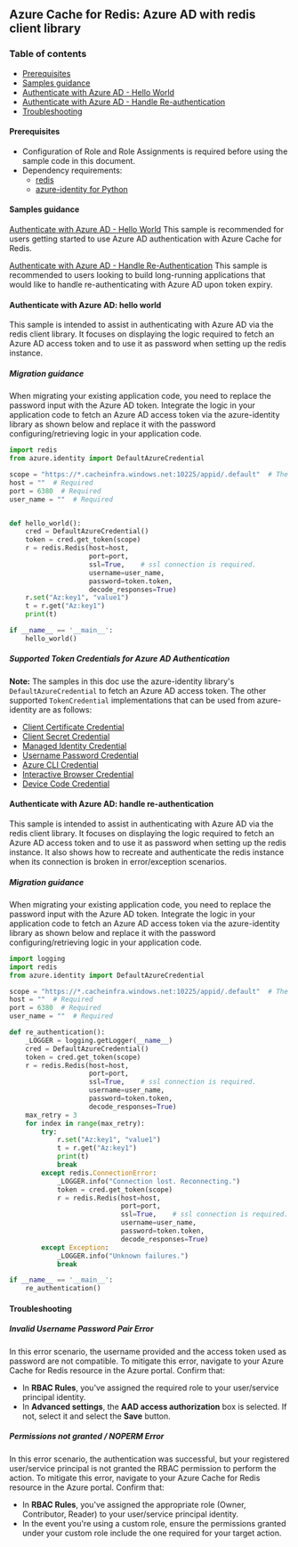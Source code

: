 ## Azure Cache for Redis: Azure AD with redis client library

### Table of contents

- [Prerequisites](#prerequisites)
- [Samples guidance](#samples-guidance)
- [Authenticate with Azure AD - Hello World](#authenticate-with-azure-ad-hello-world)
- [Authenticate with Azure AD - Handle Re-authentication](#authenticate-with-azure-ad-handle-re-authentication)
- [Troubleshooting](#troubleshooting)

#### Prerequisites

- Configuration of Role and Role Assignments is required before using the sample code in this document.
- Dependency requirements:
  - [redis](https://pypi.org/project/redis/)
  - [azure-identity for Python](https://github.com/Azure/azure-sdk-for-python/tree/main/sdk/identity/azure-identity)

#### Samples guidance

[Authenticate with Azure AD - Hello World](#authenticate-with-azure-ad-hello-world)
This sample is recommended for users getting started to use Azure AD authentication with Azure Cache for Redis.

[Authenticate with Azure AD - Handle Re-Authentication](#authenticate-with-azure-ad-handle-re-authentication)
This sample is recommended to users looking to build long-running applications that would like to handle re-authenticating with Azure AD upon token expiry.

#### Authenticate with Azure AD: hello world

This sample is intended to assist in authenticating with Azure AD via the redis client library. It focuses on displaying the logic required to fetch an Azure AD access token and to use it as password when setting up the redis instance.

##### Migration guidance

When migrating your existing application code, you need to replace the password input with the Azure AD token.
Integrate the logic in your application code to fetch an Azure AD access token via the azure-identity library as shown below and replace it with the password configuring/retrieving logic in your application code.

```python
import redis
from azure.identity import DefaultAzureCredential

scope = "https://*.cacheinfra.windows.net:10225/appid/.default"  # The scope will be changed for AAD Public Preview
host = ""  # Required
port = 6380  # Required
user_name = ""  # Required


def hello_world():
    cred = DefaultAzureCredential()
    token = cred.get_token(scope)
    r = redis.Redis(host=host,
                    port=port,
                    ssl=True,    # ssl connection is required.
                    username=user_name,
                    password=token.token,
                    decode_responses=True)
    r.set("Az:key1", "value1")
    t = r.get("Az:key1")
    print(t)

if __name__ == '__main__':
    hello_world()
```

##### Supported Token Credentials for Azure AD Authentication

**Note:** The samples in this doc use the azure-identity library's `DefaultAzureCredential` to fetch an Azure AD access token. The other supported `TokenCredential` implementations that can be used from azure-identity are as follows:

- [Client Certificate Credential](https://aka.ms/azsdk/python/identity/certificatecredential)
- [Client Secret Credential](https://aka.ms/azsdk/python/identity/clientsecretcredential)
- [Managed Identity Credential](https://aka.ms/azsdk/python/identity/managedidentitycredential)
- [Username Password Credential](https://aka.ms/azsdk/python/identity/usernamepasswordcredential)
- [Azure CLI Credential](https://aka.ms/azsdk/python/identity/azclicredential)
- [Interactive Browser Credential](https://aka.ms/azsdk/python/identity/interactivebrowsercredential)
- [Device Code Credential](https://aka.ms/azsdk/python/identity/devicecodecredential)

#### Authenticate with Azure AD: handle re-authentication

This sample is intended to assist in authenticating with Azure AD via the redis client library. It focuses on displaying the logic required to fetch an Azure AD access token and to use it as password when setting up the redis instance. It also shows how to recreate and authenticate the redis instance when its connection is broken in error/exception scenarios.

##### Migration guidance

When migrating your existing application code, you need to replace the password input with the Azure AD token.
Integrate the logic in your application code to fetch an Azure AD access token via the azure-identity library as shown below and replace it with the password configuring/retrieving logic in your application code.

```python
import logging
import redis
from azure.identity import DefaultAzureCredential

scope = "https://*.cacheinfra.windows.net:10225/appid/.default"  # The scope will be changed for AAD Public Preview
host = ""  # Required
port = 6380  # Required
user_name = ""  # Required

def re_authentication():
    _LOGGER = logging.getLogger(__name__)
    cred = DefaultAzureCredential()
    token = cred.get_token(scope)
    r = redis.Redis(host=host,
                    port=port,
                    ssl=True,    # ssl connection is required.
                    username=user_name,
                    password=token.token,
                    decode_responses=True)
    max_retry = 3
    for index in range(max_retry):
        try:
            r.set("Az:key1", "value1")
            t = r.get("Az:key1")
            print(t)
            break
        except redis.ConnectionError:
            _LOGGER.info("Connection lost. Reconnecting.")
            token = cred.get_token(scope)
            r = redis.Redis(host=host,
                            port=port,
                            ssl=True,    # ssl connection is required.
                            username=user_name,
                            password=token.token,
                            decode_responses=True)
        except Exception:
            _LOGGER.info("Unknown failures.")
            break

if __name__ == '__main__':
    re_authentication()
```

#### Troubleshooting

##### Invalid Username Password Pair Error

In this error scenario, the username provided and the access token used as password are not compatible.
To mitigate this error, navigate to your Azure Cache for Redis resource in the Azure portal. Confirm that:

- In **RBAC Rules**, you've assigned the required role to your user/service principal identity.
- In **Advanced settings**, the **AAD access authorization** box is selected. If not, select it and select the **Save** button.

##### Permissions not granted / NOPERM Error

In this error scenario, the authentication was successful, but your registered user/service principal is not granted the RBAC permission to perform the action.
To mitigate this error, navigate to your Azure Cache for Redis resource in the Azure portal. Confirm that:

- In **RBAC Rules**, you've assigned the appropriate role (Owner, Contributor, Reader) to your user/service principal identity.
- In the event you're using a custom role, ensure the permissions granted under your custom role include the one required for your target action.
